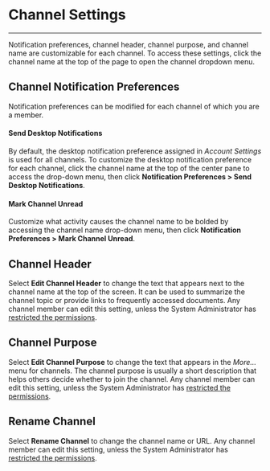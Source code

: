 # Channel Settings
_____
Notification preferences, channel header, channel purpose, and channel name are customizable for each channel. To access these settings, click the channel name at the top of the page to open the channel dropdown menu.

## Channel Notification Preferences
Notification preferences can be modified for each channel of which you are a member.

#### Send Desktop Notifications
By default, the desktop notification preference assigned in *Account Settings* is used for all channels. To customize the desktop notification preference for each channel, click the channel name at the top of the center pane to access the drop-down menu, then click **Notification Preferences > Send Desktop Notifications**.

#### Mark Channel Unread
Customize what activity causes the channel name to be bolded by accessing the channel name drop-down menu, then click **Notification Preferences > Mark Channel Unread**.

## Channel Header
Select **Edit Channel Header** to change the text that appears next to the channel name at the top of the screen. It can be used to summarize the channel topic or provide links to frequently accessed documents. Any channel member can edit this setting, unless the System Administrator has [restricted the permissions](https://docs.mattermost.com/administration/config-settings.html#enable-public-channel-management-permissions-for).

## Channel Purpose
Select **Edit Channel Purpose** to change the text that appears in the *More…* menu for channels. The channel purpose is usually a short description that helps others decide whether to join the channel. Any channel member can edit this setting, unless the System Administrator has [restricted the permissions](https://docs.mattermost.com/administration/config-settings.html#enable-public-channel-management-permissions-for).

## Rename Channel
Select **Rename Channel** to change the channel name or URL. Any channel member can edit this setting, unless the System Administrator has [restricted the permissions](https://docs.mattermost.com/administration/config-settings.html#enable-public-channel-management-permissions-for).
